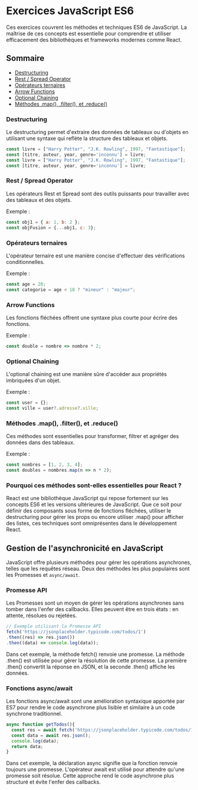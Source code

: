# Exercices JavaScript ES6

Ces exercices couvrent les méthodes et techniques ES6 de JavaScript. La maîtrise de ces concepts est essentielle pour comprendre et utiliser efficacement des bibliothèques et frameworks modernes comme React.

## Sommaire

- [Destructuring](#destructuring)
- [Rest / Spread Operator](#rest--spread-operator)
- [Opérateurs ternaires](#opérateurs-ternaires)
- [Arrow Functions](#arrow-functions)
- [Optional Chaining](#optional-chaining)
- [Méthodes .map(), .filter(), et .reduce()](#méthodes-map-filter-et-reduce)

### Destructuring

Le destructuring permet d'extraire des données de tableaux ou d'objets en utilisant une syntaxe qui reflète la structure des tableaux et objets.

```javascript
const livre = ["Harry Potter", "J.K. Rowling", 1997, "Fantastique"];
const [titre, auteur, year, genre='inconnu'] = livre;
const livre = ["Harry Potter", "J.K. Rowling", 1997, "Fantastique"];
const [titre, auteur, year, genre='inconnu'] = livre;
```

### Rest / Spread Operator

Les opérateurs Rest et Spread sont des outils puissants pour travailler avec des tableaux et des objets.

Exemple :

```javascript
const obj1 = { a: 1, b: 2 };
const objFusion = {...obj1, c: 3};
```
### Opérateurs ternaires
L'opérateur ternaire est une manière concise d'effectuer des vérifications conditionnelles.

Exemple :

```javascript
const age = 20;
const categorie = age < 18 ? "mineur" : "majeur";
```

### Arrow Functions
Les fonctions fléchées offrent une syntaxe plus courte pour écrire des fonctions.

Exemple :

```javascript
const double = nombre => nombre * 2;
```

### Optional Chaining
L'optional chaining est une manière sûre d'accéder aux propriétés imbriquées d'un objet.

Exemple :

```javascript
const user = {};
const ville = user?.adresse?.ville;
```

### Méthodes .map(), .filter(), et .reduce()
Ces méthodes sont essentielles pour transformer, filtrer et agréger des données dans des tableaux.

Exemple :

```javascript
const nombres = [1, 2, 3, 4];
const doubles = nombres.map(n => n * 2);
```

### Pourquoi ces méthodes sont-elles essentielles pour React ?

React est une bibliothèque JavaScript qui repose fortement sur les concepts ES6 et les versions ultérieures de JavaScript. Que ce soit pour définir des composants sous forme de fonctions fléchées, utiliser le destructuring pour gérer les props ou encore utiliser .map() pour afficher des listes, ces techniques sont omniprésentes dans le développement React.

## Gestion de l'asynchronicité en JavaScript

JavaScript offre plusieurs méthodes pour gérer les opérations asynchrones, telles que les requêtes réseau. Deux des méthodes les plus populaires sont les Promesses et `async/await`.

### Promesse API

Les Promesses sont un moyen de gérer les opérations asynchrones sans tomber dans l'enfer des callbacks. Elles peuvent être en trois états : en attente, résolues ou rejetées.

```javascript
// Exemple utilisant la Promesse API
fetch('https://jsonplaceholder.typicode.com/todos/1')
.then((res) => res.json())
.then((data) => console.log(data));
```

Dans cet exemple, la méthode fetch() renvoie une promesse. La méthode .then() est utilisée pour gérer la résolution de cette promesse. La première .then() convertit la réponse en JSON, et la seconde .then() affiche les données.

### Fonctions async/await

Les fonctions async/await sont une amélioration syntaxique apportée par ES7 pour rendre le code asynchrone plus lisible et similaire à un code synchrone traditionnel.

```javascript
async function getTodos(){
  const res = await fetch('https://jsonplaceholder.typicode.com/todos/1');
  const data = await res.json();
  console.log(data);
  return data;
}
```

Dans cet exemple, la déclaration async signifie que la fonction renvoie toujours une promesse. L'opérateur await est utilisé pour attendre qu'une promesse soit résolue. Cette approche rend le code asynchrone plus structuré et évite l'enfer des callbacks.